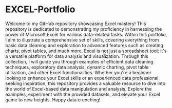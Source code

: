 # EXCEL-Portfolio

Welcome to my GitHub repository showcasing Excel mastery! This repository is dedicated to demonstrating my proficiency in harnessing the power of Microsoft Excel for various data-related tasks. Within this portfolio, I aim to illustrate a comprehensive set of skills, covering everything from basic data cleaning and exploration to advanced features such as creating charts, pivot tables, and much more. Excel is not just a spreadsheet tool; it's a versatile platform for data analysis and visualization. Through this collection, I will guide you through examples of efficient data cleaning techniques, exploratory data analysis, dynamic charting, pivot table utilization, and other Excel functionalities. Whether you're a beginner looking to enhance your Excel skills or an experienced data professional seeking inspiration, this repository provides a valuable resource to dive into the world of Excel-based data manipulation and analysis. Explore the examples, experiment with the provided datasets, and elevate your Excel game to new heights. Happy data crunching!
